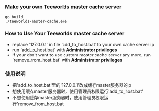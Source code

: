 ### Make your own Teeworlds master cache server
```
go build
./teeworlds-master-cache.exe
```
### How to Use Your Teeworlds master cache server
* replace '127.0.0.1' in file 'add_to_host.bat' to your own cache server ip
* run 'add_to_host.bat' with **Administrator privileges**
* If your don't want to use custom master cache server any more, run 'remove_from_host.bat' with **Administrator privileges**

### 使用说明
* 把'add_to_host.bat'里的'127.0.0.1'改成缓存master服务器的ip
* 想使用缓存master服务器时，使用管理员权限运行'add_to_host.bat'
* 不想使用缓存master服务器时，使用管理员权限运行'remove_from_host.bat'